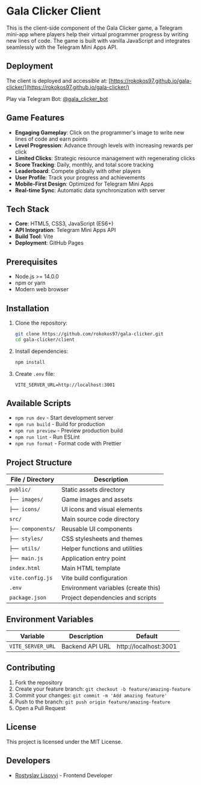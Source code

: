 # Gala Clicker Client

This is the client-side component of the Gala Clicker game, a Telegram mini-app where players help their virtual programmer progress by writing new lines of code. The game is built with vanilla JavaScript and integrates seamlessly with the Telegram Mini Apps API.

## Deployment

The client is deployed and accessible at:
[https://rokokos97.github.io/gala-clicker/](https://rokokos97.github.io/gala-clicker/)

Play via Telegram Bot:
[@gala_clicker_bot](https://web.telegram.org/k/#@gala_clicker_bot)

## Game Features

- **Engaging Gameplay**: Click on the programmer's image to write new lines of code and earn points
- **Level Progression**: Advance through levels with increasing rewards per click
- **Limited Clicks**: Strategic resource management with regenerating clicks
- **Score Tracking**: Daily, monthly, and total score tracking
- **Leaderboard**: Compete globally with other players
- **User Profile**: Track your progress and achievements
- **Mobile-First Design**: Optimized for Telegram Mini Apps
- **Real-time Sync**: Automatic data synchronization with server

## Tech Stack

- **Core**: HTML5, CSS3, JavaScript (ES6+)
- **API Integration**: Telegram Mini Apps API
- **Build Tool**: Vite
- **Deployment**: GitHub Pages

## Prerequisites

- Node.js >= 14.0.0
- npm or yarn
- Modern web browser

## Installation

1. Clone the repository:

   ```bash
   git clone https://github.com/rokokos97/gala-clicker.git
   cd gala-clicker/client
   ```

2. Install dependencies:

   ```bash
   npm install
   ```

3. Create `.env` file:

   ```env
   VITE_SERVER_URL=http://localhost:3001
   ```

## Available Scripts

- `npm run dev` - Start development server
- `npm run build` - Build for production
- `npm run preview` - Preview production build
- `npm run lint` - Run ESLint
- `npm run format` - Format code with Prettier

## Project Structure

| File / Directory         | Description                    |
|--------------------------|--------------------------------|
| `public/`                | Static assets directory        |
| `├── images/`            | Game images and assets         |
| `├── icons/`             | UI icons and visual elements   |
| `src/`                   | Main source code directory     |
| `├── components/`        | Reusable UI components         |
| `├── styles/`            | CSS stylesheets and themes     |
| `├── utils/`             | Helper functions and utilities |
| `├── main.js`            | Application entry point        |
| `index.html`             | Main HTML template             |
| `vite.config.js`         | Vite build configuration       |
| `.env`                   | Environment variables (create this) |
| `package.json`           | Project dependencies and scripts |

## Environment Variables

| Variable          | Description     | Default               |
|-------------------|-----------------|-----------------------|
| `VITE_SERVER_URL` | Backend API URL | http://localhost:3001 |

## Contributing

1. Fork the repository
2. Create your feature branch: `git checkout -b feature/amazing-feature`
3. Commit your changes: `git commit -m 'Add amazing feature'`
4. Push to the branch: `git push origin feature/amazing-feature`
5. Open a Pull Request

## License

This project is licensed under the MIT License.

## Developers

- [Rostyslav Lisovyi](https://github.com/rokokos97) - Frontend Developer

